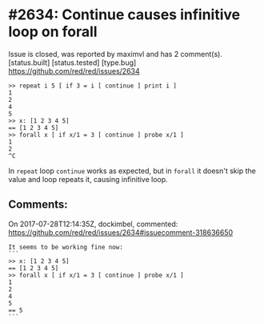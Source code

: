 
#2634: Continue causes infinitive loop on forall
================================================================================
Issue is closed, was reported by maximvl and has 2 comment(s).
[status.built] [status.tested] [type.bug]
<https://github.com/red/red/issues/2634>

```
>> repeat i 5 [ if 3 = i [ continue ] print i ]
1
2
4
5
>> x: [1 2 3 4 5]
== [1 2 3 4 5]
>> forall x [ if x/1 = 3 [ continue ] probe x/1 ]
1
2
^C
```

In `repeat` loop `continue` works as expected, but in `forall` it doesn't skip the value and loop repeats it, causing infinitive loop.


Comments:
--------------------------------------------------------------------------------

On 2017-07-28T12:14:35Z, dockimbel, commented:
<https://github.com/red/red/issues/2634#issuecomment-318636650>

    It seems to be working fine now:
    ```
    >> x: [1 2 3 4 5]
    == [1 2 3 4 5]
    >> forall x [ if x/1 = 3 [ continue ] probe x/1 ]
    1
    2
    4
    5
    == 5
    ```

